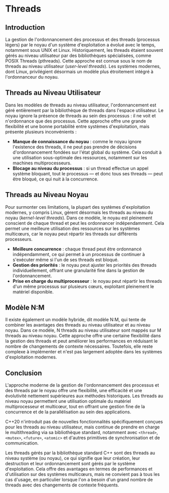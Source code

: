 # Threads

## Introduction

La gestion de l'ordonnancement des processus et des threads (processus légers) par le noyau d'un système d'exploitation a évolué avec le temps, notamment sous UNIX et Linux. Historiquement, les threads étaient souvent gérés au niveau utilisateur par des bibliothèques spécialisées, comme POSIX Threads (pthreads). Cette approche est connue sous le nom de threads au niveau utilisateur (*user-level threads*). Les systèmes modernes, dont Linux, privilégient désormais un modèle plus étroitement intégré à l'ordonnanceur du noyau.

## Threads au Niveau Utilisateur

Dans les modèles de threads au niveau utilisateur, l'ordonnancement est géré entièrement par la bibliothèque de threads dans l'espace utilisateur. Le noyau ignore la présence de threads au sein des processus : il ne voit et n'ordonnance que des processus. Cette approche offre une grande flexibilité et une bonne portabilité entre systèmes d'exploitation, mais présente plusieurs inconvénients :

- **Manque de connaissance du noyau** : comme le noyau ignore l'existence des threads, il ne peut pas prendre de décisions d'ordonnancement fondées sur l'état global du système. Cela conduit à une utilisation sous-optimale des ressources, notamment sur les machines multiprocesseurs.
- **Blocage au niveau du processus** : si un thread effectue un appel système bloquant, tout le processus — et donc tous ses threads — peut être bloqué, ce qui nuit à la concurrence.

## Threads au Niveau Noyau

Pour surmonter ces limitations, la plupart des systèmes d'exploitation modernes, y compris Linux, gèrent désormais les threads au niveau du noyau (*kernel-level threads*). Dans ce modèle, le noyau est pleinement conscient de chaque thread et peut les ordonnancer indépendamment. Cela permet une meilleure utilisation des ressources sur les systèmes multicœurs, car le noyau peut répartir les threads sur différents processeurs.

- **Meilleure concurrence** : chaque thread peut être ordonnancé indépendamment, ce qui permet à un processus de continuer à s'exécuter même si l'un de ses threads est bloqué.
- **Gestion des priorités** : le noyau peut ajuster les priorités des threads individuellement, offrant une granularité fine dans la gestion de l'ordonnancement.
- **Prise en charge du multiprocesseur** : le noyau peut répartir les threads d'un même processus sur plusieurs cœurs, exploitant pleinement le matériel disponible.

## Modèle N:M

Il existe également un modèle hybride, dit modèle N:M, qui tente de combiner les avantages des threads au niveau utilisateur et au niveau noyau. Dans ce modèle, N threads au niveau utilisateur sont mappés sur M threads au niveau noyau. Cette approche offre une certaine flexibilité dans la gestion des threads et peut améliorer les performances en réduisant le nombre de changements de contexte nécessaires. Toutefois, elle reste complexe à implémenter et n'est pas largement adoptée dans les systèmes d'exploitation modernes.

## Conclusion

L'approche moderne de la gestion de l'ordonnancement des processus et des threads par le noyau offre une flexibilité, une efficacité et une évolutivité nettement supérieures aux méthodes historiques. Les threads au niveau noyau permettent une utilisation optimale du matériel multiprocesseur et multicœur, tout en offrant une gestion fine de la concurrence et de la parallélisation au sein des applications.

C++20 n'introduit pas de nouvelles fonctionnalités spécifiquement conçues pour les threads au niveau utilisateur, mais continue de prendre en charge le multithreading via sa bibliothèque standard, notamment avec `<thread>`, `<mutex>`, `<future>`, `<atomic>` et d'autres primitives de synchronisation et de communication.

Les threads gérés par la bibliothèque standard C++ sont des threads au niveau système (ou noyau), ce qui signifie que leur création, leur destruction et leur ordonnancement sont gérés par le système d'exploitation. Cela offre des avantages en termes de performances et d'utilisation sur des systèmes multicœurs, mais ne convient pas à tous les cas d'usage, en particulier lorsque l'on a besoin d'un grand nombre de threads avec des changements de contexte fréquents.
